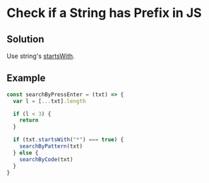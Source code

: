 # Check if a String has Prefix in JS

## Solution
Use string's [startsWith](https://developer.mozilla.org/en-US/docs/Web/JavaScript/Reference/Global_Objects/String/startsWith).

## Example
```js
const searchByPressEnter = (txt) => {
  var l = [...txt].length

  if (l < 3) {
    return
  }

  if (txt.startsWith("*") === true) {
    searchByPattern(txt)
  } else {
    searchByCode(txt)
  }     
}
```

